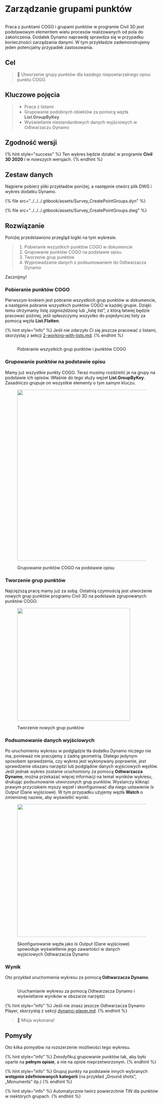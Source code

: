 # Zarządzanie grupami punktów

<figure><img src="../../../.gitbook/assets/Survey_CreatePointGroups_Player.gif" alt=""><figcaption></figcaption></figure>

Praca z punktami COGO i grupami punktów w programie Civil 3D jest podstawowym elementem wielu procesów realizowanych od pola do zakończenia. Dodatek Dynamo naprawdę sprawdza się w przypadku konieczności zarządzania danymi. W tym przykładzie zademonstrujemy jeden potencjalny przypadek zastosowania.  

## Cel

> :dart: Utworzenie grupy punktów dla każdego niepowtarzalnego opisu punktu COGO. 

## Kluczowe pojęcia

> * Praca z listami
> * Grupowanie podobnych obiektów za pomocą węzła **List.GroupByKey**
> * Wyświetlanie niestandardowych danych wyjściowych w Odtwarzaczu Dynamo

## Zgodność wersji

{% hint style="success" %} Ten wykres będzie działać w programie **Civil 3D 2020** i w nowszych wersjach. {% endhint %}

## Zestaw danych

Najpierw pobierz pliki przykładów poniżej, a następnie otwórz plik DWG i wykres dodatku Dynamo.

{% file src="../../../.gitbook/assets/Survey_CreatePointGroups.dyn" %}

{% file src="../../../.gitbook/assets/Survey_CreatePointGroups.dwg" %}

## Rozwiązanie

Poniżej przedstawiono przegląd logiki na tym wykresie.

> 1. Pobieranie wszystkich punktów COGO w dokumencie
> 2. Grupowanie punktów COGO na podstawie opisu
> 3. Tworzenie grup punktów
> 4. Wyprowadzanie danych z podsumowaniem do Odtwarzacza Dynamo

Zacznijmy!

### Pobieranie punktów COGO

Pierwszym krokiem jest pobranie wszystkich grup punktów w dokumencie, a następnie pobranie wszystkich punktów COGO w każdej grupie. Dzięki temu otrzymamy _listę zagnieżdżoną_ lub „listę list”, z którą łatwiej będzie pracować później, jeśli spłaszczymy wszystko do pojedynczej listy za pomocą węzła **List.Flatten**.

{% hint style="info" %} Jeśli nie zdarzyło Ci się jeszcze pracować z listami, skorzystaj z sekcji [2-working-with-lists.md](../../../5\_essential\_nodes\_and\_concepts/5-4\_designing-with-lists/2-working-with-lists.md "mention"). {% endhint %}

<figure><img src="../../../.gitbook/assets/Survey_CreatePointGroups_GetPoints.png" alt=""><figcaption><p>Pobieranie wszystkich grup punktów i punktów COGO </p></figcaption></figure>

### Grupowanie punktów na podstawie opisu

Mamy już wszystkie punkty COGO. Teraz musimy rozdzielić je na grupy na podstawie ich opisów. Właśnie do tego służy węzeł **List.GroupByKey**. Zasadniczo grupuje on wszystkie elementy o tym samym kluczu.

<figure><img src="../../../.gitbook/assets/Survey_CreatePointGroups_GroupPoints.png" alt="" width="563"><figcaption><p>Grupowanie punktów COGO na podstawie opisu</p></figcaption></figure>

### Tworzenie grup punktów

Najcięższą pracę mamy już za sobą. Ostatnią czynnością jest utworzenie nowych grup punktów programu Civil 3D na podstawie zgrupowanych punktów COGO.

<figure><img src="../../../.gitbook/assets/Survey_CreatePointGroups_CreatePointGroups.png" alt="" width="371"><figcaption><p>Tworzenie nowych grup punktów</p></figcaption></figure>

### Podsumowanie danych wyjściowych

Po uruchomieniu wykresu w podglądzie tła dodatku Dynamo niczego nie ma, ponieważ nie pracujemy z żadną geometrią. Dlatego jedynym sposobem sprawdzenia, czy wykres jest wykonywany poprawnie, jest sprawdzenie obszaru narzędzi lub podglądów danych wyjściowych węzłów. Jeśli jednak wykres zostanie uruchomiony za pomocą **Odtwarzacza Dynamo**, można przekazać więcej informacji na temat wyników wykresu, drukując podsumowanie utworzonych grup punktów. Wystarczy kliknąć prawym przyciskiem myszy węzeł i skonfigurować dla niego ustawienie _Is Output_ (Dane wyjściowe). W tym przypadku użyjemy węzła **Watch** o zmienionej nazwie, aby wyświetlić wyniki.

<figure><img src="../../../.gitbook/assets/Survey_CreatePointGroups_Output.png" alt="" width="437"><figcaption><p>Skonfigurowanie węzła jako <em>Is Output</em> (Dane wyjściowe) spowoduje wyświetlenie jego zawartości w danych wyjściowych Odtwarzacza Dynamo</p></figcaption></figure>

### Wynik

Oto przykład uruchomienia wykresu za pomocą **Odtwarzacza Dynamo**.

<figure><img src="../../../.gitbook/assets/Survey_CreatePointGroups_Player.gif" alt=""><figcaption><p>Uruchamianie wykresu za pomocą Odtwarzacza Dynamo i wyświetlanie wyników w obszarze narzędzi</p></figcaption></figure>

{% hint style="info" %} Jeśli nie znasz jeszcze Odtwarzacza Dynamo Player, skorzystaj z sekcji [dynamo-player.md](../../dynamo-player.md "mention"). {% endhint %}

> :tada: Misja wykonana!

## Pomysły

Oto kilka pomysłów na rozszerzenie możliwości tego wykresu.

{% hint style="info" %} Zmodyfikuj grupowanie punktów tak, aby było oparte na **pełnym opisie**, a nie na opisie nieprzetworzonym. {% endhint %}

{% hint style="info" %} Grupuj punkty na podstawie innych wybranych **wstępnie zdefiniowanych kategorii** (na przykład „Ground shots”, „Monuments” itp.) {% endhint %}

{% hint style="info" %} Automatycznie twórz powierzchnie TIN dla punktów w niektórych grupach. {% endhint %}
